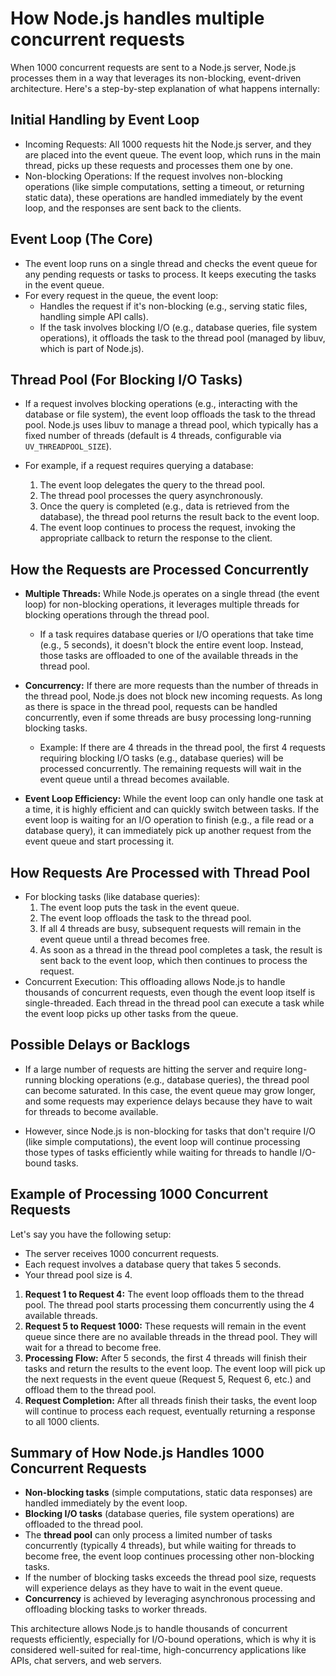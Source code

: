 # How Node.js handles multiple concurrent requests

When 1000 concurrent requests are sent to a Node.js server, Node.js processes them in a way that leverages its non-blocking, event-driven architecture. Here's a step-by-step explanation of what happens internally:

## Initial Handling by Event Loop

* Incoming Requests: All 1000 requests hit the Node.js server, and they are placed into the event queue. The event loop, which runs in the main thread, picks up these requests and processes them one by one.
* Non-blocking Operations: If the request involves non-blocking operations (like simple computations, setting a timeout, or returning static data), these operations are handled immediately by the event loop, and the responses are sent back to the clients.

## Event Loop (The Core)

* The event loop runs on a single thread and checks the event queue for any pending requests or tasks to process. It keeps executing the tasks in the event queue.
* For every request in the queue, the event loop:
  * Handles the request if it's non-blocking (e.g., serving static files, handling simple API calls).
  * If the task involves blocking I/O (e.g., database queries, file system operations), it offloads the task to the thread pool (managed by libuv, which is part of Node.js).

## Thread Pool (For Blocking I/O Tasks)

* If a request involves blocking operations (e.g., interacting with the database or file system), the event loop offloads the task to the thread pool. Node.js uses libuv to manage a thread pool, which typically has a fixed number of threads (default is 4 threads, configurable via `UV_THREADPOOL_SIZE`).

* For example, if a request requires querying a database:

  1. The event loop delegates the query to the thread pool.
  2. The thread pool processes the query asynchronously.
  3. Once the query is completed (e.g., data is retrieved from the database), the thread pool returns the result back to the event loop.
  4. The event loop continues to process the request, invoking the appropriate callback to return the response to the client.

## How the Requests are Processed Concurrently

* **Multiple Threads:** While Node.js operates on a single thread (the event loop) for non-blocking operations, it leverages multiple threads for blocking operations through the thread pool.
  * If a task requires database queries or I/O operations that take time (e.g., 5 seconds), it doesn't block the entire event loop. Instead, those tasks are offloaded to one of the available threads in the thread pool.

* **Concurrency:** If there are more requests than the number of threads in the thread pool, Node.js does not block new incoming requests. As long as there is space in the thread pool, requests can be handled concurrently, even if some threads are busy processing long-running blocking tasks.
  * Example: If there are 4 threads in the thread pool, the first 4 requests requiring blocking I/O tasks (e.g., database queries) will be processed concurrently. The remaining requests will wait in the event queue until a thread becomes available.

* **Event Loop Efficiency:** While the event loop can only handle one task at a time, it is highly efficient and can quickly switch between tasks. If the event loop is waiting for an I/O operation to finish (e.g., a file read or a database query), it can immediately pick up another request from the event queue and start processing it.

## How Requests Are Processed with Thread Pool

* For blocking tasks (like database queries):
  1. The event loop puts the task in the event queue.
  2. The event loop offloads the task to the thread pool.
  3. If all 4 threads are busy, subsequent requests will remain in the event queue until a thread becomes free.
  4. As soon as a thread in the thread pool completes a task, the result is sent back to the event loop, which then continues to process the request.
* Concurrent Execution: This offloading allows Node.js to handle thousands of concurrent requests, even though the event loop itself is single-threaded. Each thread in the thread pool can execute a task while the event loop picks up other tasks from the queue.

## Possible Delays or Backlogs

* If a large number of requests are hitting the server and require long-running blocking operations (e.g., database queries), the thread pool can become saturated. In this case, the event queue may grow longer, and some requests may experience delays because they have to wait for threads to become available.

* However, since Node.js is non-blocking for tasks that don't require I/O (like simple computations), the event loop will continue processing those types of tasks efficiently while waiting for threads to handle I/O-bound tasks.

## Example of Processing 1000 Concurrent Requests

Let's say you have the following setup:

* The server receives 1000 concurrent requests.
* Each request involves a database query that takes 5 seconds.
* Your thread pool size is 4.
  
1. **Request 1 to Request 4:** The event loop offloads them to the thread pool. The thread pool starts processing them concurrently using the 4 available threads.
2. **Request 5 to Request 1000:** These requests will remain in the event queue since there are no available threads in the thread pool. They will wait for a thread to become free.
3. **Processing Flow:** After 5 seconds, the first 4 threads will finish their tasks and return the results to the event loop. The event loop will pick up the next requests in the event queue (Request 5, Request 6, etc.) and offload them to the thread pool.
4. **Request Completion:** After all threads finish their tasks, the event loop will continue to process each request, eventually returning a response to all 1000 clients.

## Summary of How Node.js Handles 1000 Concurrent Requests

* **Non-blocking tasks** (simple computations, static data responses) are handled immediately by the event loop.
* **Blocking I/O tasks** (database queries, file system operations) are offloaded to the thread pool.
* The **thread pool** can only process a limited number of tasks concurrently (typically 4 threads), but while waiting for threads to become free, the event loop continues processing other non-blocking tasks.
* If the number of blocking tasks exceeds the thread pool size, requests will experience delays as they have to wait in the event queue.
* **Concurrency** is achieved by leveraging asynchronous processing and offloading blocking tasks to worker threads.

This architecture allows Node.js to handle thousands of concurrent requests efficiently, especially for I/O-bound operations, which is why it is considered well-suited for real-time, high-concurrency applications like APIs, chat servers, and web servers.
